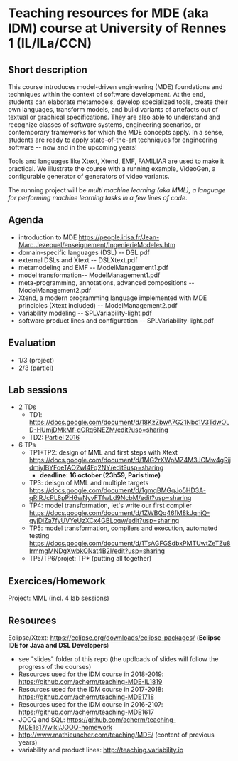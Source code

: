# Teaching resources for MDE (aka IDM) course at University of Rennes 1 (IL/ILa/CCN)

## Short description

This course introduces model-driven engineering (MDE) foundations and techniques within the context of software development. 
At the end, students can elaborate metamodels, develop specialized tools, create their own languages, transform models, and build variants of artefacts out of textual or graphical specifications. 
They are also able to understand and recognize classes of software systems, engineering scenarios, or contemporary frameworks for which the MDE concepts apply. 
In a sense, students are ready to apply state-of-the-art techniques for engineering software -- now and in the upcoming years!

Tools and languages like Xtext, Xtend, EMF, FAMILIAR are used to make it practical. 
We illustrate the course with a running example, VideoGen, a configurable generator of generators of video variants.  

The running project will be *multi machine learning (aka MML), a language for performing machine learning tasks in a few lines of code*.

## Agenda 

* introduction to MDE https://people.irisa.fr/Jean-Marc.Jezequel/enseignement/IngenierieModeles.htm
* domain-specific languages (DSL) -- DSL.pdf
* external DSLs and Xtext -- DSLXtext.pdf
* metamodeling and EMF -- ModelManagement1.pdf 
* model transformation-- ModelManagement1.pdf 
* meta-programming, annotations, advanced compositions -- ModelManagement2.pdf 
* Xtend, a modern programming language implemented with MDE principles (Xtext included) -- ModelManagement2.pdf
* variability modeling -- SPLVariability-light.pdf 
* software product lines and configuration -- SPLVariability-light.pdf 

## Evaluation 

* 1/3 (project)
* 2/3 (partiel) 

## Lab sessions 

* 2 TDs 
   * TD1: https://docs.google.com/document/d/18KzZbwA7G21Nbc1V3TdwOLD-HUmjDMkMf-qGRq6NEZM/edit?usp=sharing
   * TD2: [Partiel 2016](https://github.com/acherm/teaching-MDE-MIAGE1718/blob/master/ExamIDM16.pdf) 
* 6 TPs
  * TP1+TP2: design of MML and first steps with Xtext 
  https://docs.google.com/document/d/1MG2rXWpMZ4M3JCMw4gRijdmiylBYFoeTAO2wl4Fq2NY/edit?usp=sharing
    - **deadline: 16 october (23h59, Paris time)** 
  * TP3: deisgn of MML and multiple targets https://docs.google.com/document/d/1gmqBMGqJo5HD3A-qRIRJcPL8pPH6wNyvFTfwLd9NcbM/edit?usp=sharing
  * TP4: model transformation, let's write our first compiler https://docs.google.com/document/d/1ZWBQg46fM8kJqnjQ-gyjDiZa7fyUVYeUzXCx4GBLoqw/edit?usp=sharing 
  * TP5: model transformation, compilers and execution, automated testing https://docs.google.com/document/d/1TsAGFGSdbxPMTUwtZeTZu8IrmmgMNDgXwbkONat4B2I/edit?usp=sharing
  * TP5/TP6/projet: TP* (putting all together) 


## Exercices/Homework 

Project: MML (incl. 4 lab sessions)

## Resources 

Eclipse/Xtext: https://eclipse.org/downloads/eclipse-packages/ (**Eclipse IDE for Java and DSL Developers**)

* see "slides" folder of this repo (the updloads of slides will follow the progress of the courses)
* Resources used for the IDM course in 2018-2019: https://github.com/acherm/teaching-MDE-IL1819
* Resources used for the IDM course in 2017-2018: https://github.com/acherm/teaching-MDE1718
* Resources used for the IDM course in 2016-2107: https://github.com/acherm/teaching-MDE1617
* JOOQ and SQL: https://github.com/acherm/teaching-MDE1617/wiki/JOOQ-homework
* http://www.mathieuacher.com/teaching/MDE/ (content of previous years)
* variability and product lines: http://teaching.variability.io


